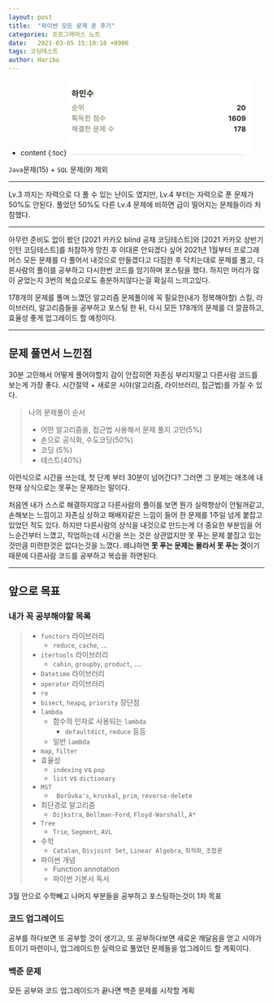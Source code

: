 ```yaml
---
layout: post
title:  "파이썬 모든 문제 푼 후기"
categories: 프로그래머스 노트
date:   2021-03-05 15:10:18 +0900
tags: 코딩테스트
author: Haribo
---
```

* content
{:toc}
![](/images/daily/20210305.png)

`Java`문제(15) + `SQL` 문제(9) 제외

---









Lv.3 까지는 자력으로 다 풀 수 있는 난이도 였지만, Lv.4 부터는 자력으로 푼 문제가 50%도 안된다. 풀었던 50%도 다른 Lv.4 문제에 비하면 급이 떨어지는 문제들이라 처참했다.  

---

아무런 준비도 없이 봤던 [2021 카카오 blind 공채 코딩테스트]와 [2021 카카오 상반기 인턴 코딩테스트]를 처참하게 망친 후 이대론 안되겠다 싶어 2021년 1월부터 프로그래머스 모든 문제를 다 풀어서 내것으로 만들겠다고 다짐한 후 닥치는대로 문제를 풀고, 다른사람의 풀이를 공부하고 다시한번 코드를 암기하며 포스팅을 했다. 하지만 머리가 많이 굳었는지 3번의 복습으로도 충분하지않다는걸 확실히 느끼고있다.   

178개의 문제를 풀며 느꼈던 알고리즘 문제풀이에 꼭 필요한(내가 정복해야할) 스킬, 라이브러리, 알고리즘들을 공부하고 포스팅 한 뒤, 다시 모든 178개의 문제를 더 깔끔하고, 효율성 좋게 업그레이드 할 예정이다.

---

## 문제 풀면서 느낀점

30분 고민해서 어떻게 풀어야할지 감이 안잡히면 자존심 부리지말고 다른사람 코드를 보는게 가장 좋다. 시간절약 + 새로운 시야(알고리즘, 라이브러리, 접근법)를 가질 수 있다.  

> 나의 문제풀이 순서
>
> * 어떤 알고리즘을, 접근법 사용해서 문제 풀지 고민(5%)
> * 손으로 공식화, 수도코딩(50%)
> * 코딩 (5%)
> * 테스트(40%)

이런식으로 시간을 쓰는데, 첫 단계 부터 30분이 넘어간다? 그러면 그 문제는 애초에 내 현재 상식으로는 못푸는 문제라는 말이다.

 처음엔 내가 스스로 해결하지않고 다른사람의 풀이를 보면 뭔가 실력향상이 안될꺼같고, 손해보는 느낌이고 자존심 상하고 패배자같은 느낌이 들어 한 문제를 1주일 넘게 붙잡고 있었던 적도 있다. 하지만 다른사람의 상식을 내것으로 만드는게 더 중요한 부분임을 어느순간부터 느꼈고, 작업하는데 시간을 쓰는 것은 상관없지만 못 푸는 문제 붙잡고 있는것만큼 미련한것은 없다는것을 느꼈다. 왜냐하면 **못 푸는 문제는 몰라서 못 푸는 것**이기 때문에 다른사람 코드를 공부하고 복습을 하면된다. 

---

## 앞으로 목표

### 내가 꼭 공부해야할 목록

> * `functors` 라이브러리
>   * `reduce`, `cache`, ...
> * `itertools` 라이브러리
>   * `cahin`, `groupby`, `product`, ....
> * `Datetime` 라이브러리
> * `operator` 라이브러리
> * `re` 
> * `bisect`, `heapq`, `priority` 장단점
> * `lambda`
>   * 함수의 인자로 사용되는 `lambda`
>     * `defaultdict`, `reduce` 등등
>   * 일반 `lambda`
> * `map`, `filter`
> * 효율성
>   * `indexing` vs `pop`
>   * `list` vs `dictionary`
> * `MST` 
>   * ` Borůvka's`, `kruskal`, `prim`, `reverse-delete`
> * 최단경로 알고리즘
>   * `Dijkstra`, `Bellman-Ford`, `Floyd-Warshall`, `A*`
> * `Tree`
>   * `Trie`, `Segment`, `AVL`
> * 수학
>   * `Catalan`, `Disjoint Set`, `Linear Algebra`, `최적화`, `조합론` 
> * 파이썬 개념
>   * Function annotation
>   * 파이썬 기본서 독서

3월 안으로 수학빼고 나머지 부분들을 공부하고 포스팅하는것이 1차 목표

### 코드 업그레이드

공부를 하다보면 또 공부할 것이 생기고, 또 공부하다보면 새로운 깨달음을 얻고 시야가 트이기 마련이니, 업그레이드한 실력으로 풀었던 문제들을 업그레이드 할 계획이다.

### 백준 문제

모든 공부와 코드 업그레이드가 끝나면 백준 문제를 시작할 계획



